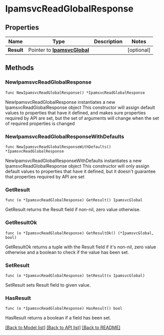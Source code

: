 # IpamsvcReadGlobalResponse

## Properties

Name | Type | Description | Notes
------------ | ------------- | ------------- | -------------
**Result** | Pointer to [**IpamsvcGlobal**](IpamsvcGlobal.md) |  | [optional] 

## Methods

### NewIpamsvcReadGlobalResponse

`func NewIpamsvcReadGlobalResponse() *IpamsvcReadGlobalResponse`

NewIpamsvcReadGlobalResponse instantiates a new IpamsvcReadGlobalResponse object
This constructor will assign default values to properties that have it defined,
and makes sure properties required by API are set, but the set of arguments
will change when the set of required properties is changed

### NewIpamsvcReadGlobalResponseWithDefaults

`func NewIpamsvcReadGlobalResponseWithDefaults() *IpamsvcReadGlobalResponse`

NewIpamsvcReadGlobalResponseWithDefaults instantiates a new IpamsvcReadGlobalResponse object
This constructor will only assign default values to properties that have it defined,
but it doesn't guarantee that properties required by API are set

### GetResult

`func (o *IpamsvcReadGlobalResponse) GetResult() IpamsvcGlobal`

GetResult returns the Result field if non-nil, zero value otherwise.

### GetResultOk

`func (o *IpamsvcReadGlobalResponse) GetResultOk() (*IpamsvcGlobal, bool)`

GetResultOk returns a tuple with the Result field if it's non-nil, zero value otherwise
and a boolean to check if the value has been set.

### SetResult

`func (o *IpamsvcReadGlobalResponse) SetResult(v IpamsvcGlobal)`

SetResult sets Result field to given value.

### HasResult

`func (o *IpamsvcReadGlobalResponse) HasResult() bool`

HasResult returns a boolean if a field has been set.


[[Back to Model list]](../README.md#documentation-for-models) [[Back to API list]](../README.md#documentation-for-api-endpoints) [[Back to README]](../README.md)


